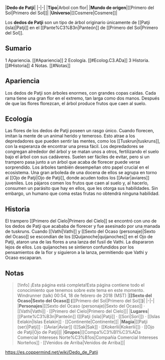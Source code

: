 

|**Dedo de Patji**|
|-|-|
|**Tipo**|Arbol con flor|
|**Mundo de origen**|[[Primero del Sol\|Primero del Sol]]|
|**Universo**|[[Cosmere\|Cosmere]]|

Los **dedos de Patji** son un tipo de árbol originario únicamente de [[Patji (isla)\|Patji]] en el [[Pante%C3%B3n\|Panteón]] de [[Primero del Sol\|Primero del Sol]].

## Sumario

1 Apariencia. [[#Apariencia]] 
2 Ecología. [[#Ecolog.C3.ADa]] 
3 Historia. [[#Historia]] 
4 Notas. [[#Notas]] 


## Apariencia
Los dedos de Patji son árboles enormes, con grandes copas caídas. Cada rama tiene una gran flor en el extremo, tan larga como dos manos. Después de que las flores florezcan, el árbol produce frutos que caen al suelo.

## Ecología
Las flores de los dedos de Patji poseen un rasgo único. Cuando florecen, imitan la mente de un animal herido y temeroso. Esto atrae a los depredadores que pueden sentir las mentes, como los [[Tuskrun\|tuskruns]], con la esperanza de encontrar una presa fácil. Los depredadores se congregan alrededor del árbol y se matan unos a otros, fertilizando el suelo bajo el árbol con sus cadáveres. Suelen ser fáciles de evitar, pero si un trampero pasa junto a un árbol que acaba de florecer puede verse sorprendido.
Los árboles también desempeñan otro papel crucial en el ecosistema. Una gran arboleda de una docena de ellos se agrupa en torno al [[Ojo de Patji\|Ojo de Patji]], donde acuden todos los [[Aviar\|aviares]] juveniles. Los pájaros comen los frutos que caen al suelo y, al hacerlo, consumen un parásito que hay en ellos, que les otorga sus habilidades. Sin embargo, un humano que coma estas frutas no obtendrá ninguna habilidad.

## Historia
El trampero [[Primero del Cielo\|Primero del Cielo]] se encontró con uno de los dedos de Patji que acababa de florecer y fue asesinado por una manada de tuskruns.
Cuando [[Vathi\|Vathi]] y [[Sexto del Ocaso (personaje)\|Sexto del Ocaso]] se escondían de los [[Quijanoche\|quijanoches]] en el Ojo de Patji, ataron una de las flores a una lanza del fusil de Vathi. La dispararon lejos de ellos. Los quijanoches se sintieron confundidos por los pensamientos de la flor y siguieron a la lanza, permitiendo que Vathi y Ocaso escaparan.

## Notas

> [!info] ¡Esta página está completa!Esta página contiene todo el conocimiento que tenemos sobre este tema en este momento.
Windrunner (talk) 00:54, 18 de febrero de 2018 (MST)
|**[[Sexto del Ocaso\|Sexto del Ocaso]] (**[[Primero del Sol\|Primero del Sol]]**)**|
|-|-|
|**Personajes**|[[Sexto del Ocaso (personaje)\|Sexto del Ocaso]] · [[Vathi\|Vathi]] · [[Primero del Cielo\|Primero del Cielo]]|
|**Lugares**|[[Pante%C3%B3n\|Panteón]] ([[Patji (isla)\|Patji]] · [[Sori\|Sori]]) · [[Islas Eelakin\|Islas Eelakin]] · [[Continente\|Continente]]|
|**Magia**|[[Patji (ser)\|Patji]] · [[Aviar\|Aviar]] ([[Sak\|Sak]] · [[Kokerlii\|Kokerlii]]) · [[Ojo de Patji\|Ojo de Patji]]|
|**Grupos**|[[Compa%C3%B1%C3%ADa Comercial Intereses Norte%C3%B1os\|Compañía Comercial Intereses Norteños]] · [[Venidos de Arriba\|Venidos de Arriba]]|



https://es.coppermind.net/wiki/Dedo_de_Patji